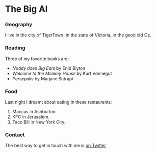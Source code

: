 # The Big Al

### Geography

I live in the city of TigerTown, in the state of Victoria, in the good old Oz.

### Reading

Three of my favorite books are:

- *Noddy does Big Ears* by Enid Blyton
- *Welcome to the Monkey House* by Kurt Vonnegut
- *Persepolis* by Marjane Satrapi

### Food

Last night I dreamt about eating in these restaurants:

1. Maccas in Ashburton.
2. KFC in Jerusalem.
3. Taco Bill in New York City.

### Contact

The best way to get in touch with me is [on Twitter](https://twitter.com/thebigal)

